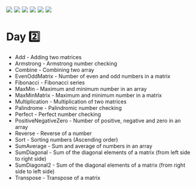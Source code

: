 ![](https://img.shields.io/badge/git-fff7f8?colorA=faf0f0&colorB=db4823&style=for-the-badge&logo=git)
![](https://img.shields.io/badge/github-fff7f8?colorA=080808&colorB=8a8a8a&style=for-the-badge&logo=github)
![](https://img.shields.io/badge/for-you-099450?colorA=b0c92e&colorB=487d3e&style=for-the-badge)
![](https://img.shields.io/badge/check_it-out-bee5ed?colorA=3fc5d1&colorB=469acf&style=for-the-badge)
![](https://img.shields.io/badge/eclipse_ide-4.15.0-181717?colorA=2c2255&colorB=3c5280&style=for-the-badge&logo=eclipse-ide)
![](https://img.shields.io/badge/java-learned-bee5ed?colorA=70a8c4&colorB=007396&style=for-the-badge&logo=java)
---
# Day :two:
   * Add - Adding two matrices
   * Armstrong - Armstrong number checking
   * Combine - Combining two array 
   * EvenOddMatrix - Number of even and odd numbers in a matrix
   * Fibonacci - Fibonacci series
   * MaxMin - Maximum and minimum number in an array
   * MaxMinMatrix - Maximum and minimum number in a matrix
   * Multiplication - Multiplication of two matrices
   * Palindrome - Palindromic number checking
   * Perfect - Perfect number checking
   * PositiveNegativeZero - Number of positive, negative and zero in an array
   * Reverse - Reverse of a number
   * Sort - Sorting numbers (Ascending order)
   * SumAverage - Sum and average of numbers in an array
   * SumDiagonal - Sum of the diagonal elements of a matrix (from left side to right side)
   * SumDiagonal2 - Sum of the diagonal elements of a matrix (from right side to left side)
   * Transpose - Transpose of a matrix
